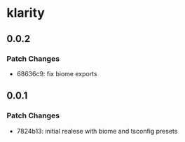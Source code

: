 # klarity

## 0.0.2

### Patch Changes

- 68636c9: fix biome exports

## 0.0.1

### Patch Changes

- 7824b13: initial realese with biome and tsconfig presets
